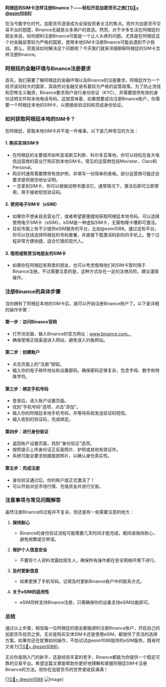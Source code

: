 **阿根廷的SIM卡怎样注册Binance？——轻松开启加密货币之旅[[TG💪+ @esim1088](https://t.me/s/esim1088)]**

在当今数字化时代，加密货币逐渐成为全球投资者关注的焦点。而作为加密货币交易平台的翘楚，Binance无疑是众多用户的首选。然而，对于许多生活在阿根廷的朋友来说，如何顺利注册Binance可能是一个让人头疼的问题。尤其是在阿根廷这个对金融监管较为严格的国家，使用本地SIM卡注册Binance可能会遇到不少挑战。那么，究竟该如何解决这个问题呢？今天我们就来详细聊聊阿根廷的SIM卡怎样注册Binance。

### 阿根廷的金融环境与Binance注册要求

首先，我们需要了解阿根廷的金融环境以及Binance的注册要求。阿根廷作为一个经济波动较大的国家，其政府对金融交易有着较为严格的监管政策。为了防止洗钱和恐怖主义融资，Binance要求用户进行身份验证（KYC），并需要提供有效的身份证明文件和本地电话号码。这就意味着，如果想要成功注册Binance账户，你需要一个阿根廷本地的SIM卡，以便接收验证码和完成身份验证。

### 如何获取阿根廷本地的SIM卡？

在阿根廷，获取本地SIM卡并不是一件难事。以下是几种常见的方法：

#### 1. **购买实体SIM卡**
   - 在阿根廷的主要城市如布宜诺斯艾利斯、科尔多瓦等地，你可以轻松在各大电信运营商的营业厅购买到本地SIM卡。常见的运营商包括Movistar、Claro和Personal。
   - 购买时通常需要携带有效护照，并填写一份简单的表格。部分运营商可能还会要求提供居住地址证明。
   - 一旦拿到SIM卡，你可以根据说明书激活它。通常情况下，激活后即可立即使用，用于接收短信验证码。

#### 2. **使用电子SIM卡（eSIM）**
   - 如果你不想亲自去营业厅，或者希望更便捷地获取阿根廷本地号码，可以选择使用电子SIM卡（eSIM）。eSIM是一种虚拟SIM卡，无需物理卡槽即可激活。
   - 目前市面上有不少提供eSIM服务的平台，比如@esim1088。通过这些平台，你可以在线选择阿根廷的号码套餐，并直接下载激活码到你的手机上。整个过程非常方便快捷，适合忙碌的现代人。

#### 3. **借用或租赁当地朋友的SIM卡**
   - 如果你在阿根廷有熟悉的朋友，也可以考虑借用他们的SIM卡暂时用于Binance注册。不过需要注意的是，这种方式存在一定的法律风险，建议谨慎操作。

### 注册Binance的具体步骤

当你拥有了阿根廷本地的SIM卡后，就可以开始注册Binance账户了。以下是详细的操作步骤：

#### 第一步：访问Binance官网
   - 打开浏览器，输入Binance的官方网址：www.binance.com。
   - 确保使用正规渠道进入网站，避免误入钓鱼网站。

#### 第二步：创建账户
   - 点击页面上的“注册”按钮。
   - 输入你的电子邮件地址和设置密码。确保密码足够复杂，包含字母、数字和特殊字符。

#### 第三步：绑定手机号码
   - 登录后，进入账户设置页面。
   - 找到“手机号码”选项，点击“添加”。
   - 输入你的阿根廷本地手机号码，并等待系统发送验证码短信。
   - 输入收到的验证码，完成绑定。

#### 第四步：进行身份验证
   - 返回账户设置页面，找到“身份验证”选项。
   - 按照提示上传身份证正反面照片、护照或其他有效证件。
   - 系统可能会要求拍摄面部照片，以确认身份真实性。

#### 第五步：完成注册
   - 身份验证通过后，你的账户就正式激活了！
   - 可以开始浏览市场行情、充值资金并进行交易。

### 注意事项与常见问题解答

虽然注册Binance的过程并不复杂，但还是有一些需要注意的地方：

1. **保持耐心**  
   - Binance的身份验证流程可能需要几天时间才能完成，期间请保持耐心，避免频繁提交申请。

2. **保护个人信息安全**  
   - 不要将个人资料泄露给陌生人，确保所有操作都在安全网络环境下进行。

3. **及时更新信息**  
   - 如果更换了手机号码，记得及时更新Binance账户中的联系方式。

4. **关于eSIM的适用性**  
   - eSIM同样支持Binance注册，只需确保你的设备支持eSIM功能即可。

### 总结

通过以上步骤，相信每一位阿根廷的朋友都能顺利注册Binance账户，开启自己的加密货币投资之旅。无论是购买实体SIM卡还是使用eSIM，都提供了灵活的选择方案。如果你还在犹豫如何操作，不妨试试@esim1088提供的eSIM服务，既省时又省力[[TG💪+ @esim1088](https://t.me/s/esim1088)]。

无论你是刚入门的新手，还是经验丰富的老手，Binance都能为你提供一个稳定可靠的交易平台。希望这篇文章能帮助你更好地理解和掌握阿根廷SIM卡注册Binance的方法。祝你在加密货币的世界里收获满满！

[[TG💪+ @esim1088](https://t.me/s/esim1088) ![Image](https://i.postimg.cc/4NQfJmqS/Snipaste-2025-05-13-00-14-12.png)]